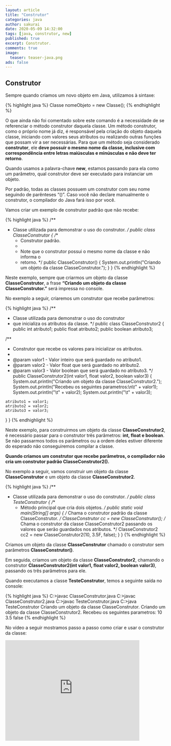 ```yaml
---
layout: article
title: "Construtor"
categories: java
author: sakurai
date: 2020-05-09 14:32:00
tags: [java, construtor, new]
published: true
excerpt: Construtor.
comments: true
image:
  teaser: teaser-java.png
ads: false
---
```


## Construtor

Sempre quando criamos um novo objeto em Java, utilizamos à sintaxe:

{% highlight java %}
Classe nomeObjeto = new Classe();
{% endhighlight %}

O que ainda não foi comentado sobre este comando é a necessidade de se referenciar o método construtor daquela classe. Um método construtor, como o próprio nome já diz, é responsável pela criação do objeto daquela classe, iniciando com valores seus atributos ou realizando outras funções que possam vir a ser necessárias. Para que um método seja considerado **construtor**, ele **deve possuir o mesmo nome da classe, inclusive com correspondência entre letras maiúsculas e minúsculas e não deve ter retorno**.

Quando usamos a palavra-chave **new**, estamos passando para ela como um parâmetro, qual construtor deve ser executado para instanciar um objeto.

Por padrão, todas as classes possuem um construtor com seu nome seguindo de parênteses “()”. Caso você não declare manualmente o construtor, o compilador do Java fará isso por você.

Vamos criar um exemplo de construtor padrão que não recebe:

{% highlight java %}
/**
 * Classe utilizada para demonstrar o uso do construtor.
 */
public class ClasseConstrutor {
  /**
   * Construtor padrão.
   *
   * Note que o construtor possui o mesmo nome da classe e não informa o
   * retorno.
   */
  public ClasseConstrutor() {
    System.out.println("Criando um objeto da classe ClasseConstrutor.");
  }
}
{% endhighlight %}

Neste exemplo, sempre que criarmos um objeto da classe **ClasseConstrutor**, a frase **“Criando um objeto da classe ClasseConstrutor.”** será impressa no console.

No exemplo a seguir, criaremos um construtor que recebe parâmetros:

{% highlight java %}
/**
 * Classe utilizada para demonstrar o uso do construtor
 * que inicializa os atributos da classe. 
 */
public class ClasseConstrutor2 {
  public int atributo1;
  public float atributo2;
  public boolean atributo3;

  /**
   * Construtor que recebe os valores para inicializar os atributos.
   * 
   * @param valor1 - Valor inteiro que será guardado no atributo1.
   * @param valor2 - Valor float que será guardado no atributo2.
   * @param valor3 - Valor boolean que será guardado no atributo3.
   */
  public ClasseConstrutor2(int valor1, float valor2, boolean valor3) {
    System.out.println("Criando um objeto da classe ClasseConstrutor2.");
    System.out.println("Recebeu os seguintes parametros:\n\t" + valor1);
    System.out.println("\t" + valor2);
    System.out.println("\t" + valor3);

    atributo1 = valor1;
    atributo2 = valor2;
    atributo3 = valor3;
  }
}
{% endhighlight %}

Neste exemplo, para construirmos um objeto da classe **ClasseConstrutor2**, é necessário passar para o construtor três parâmetros: **int, float e boolean**. Se não passarmos todos os parâmetros ou a ordem deles estiver diferente do esperado não conseguiremos compilar a classe.

**Quando criamos um construtor que recebe parâmetros, o compilador não cria um construtor padrão ClasseConstrutor2().**

No exemplo a seguir, vamos construir um objeto da classe **ClasseConstrutor** e um objeto da classe **ClasseConstrutor2**.

{% highlight java %}
/**
 * Classe utilizada para demonstrar o uso do construtor.
 */
public class TesteConstrutor {
  /**
   * Método principal que cria dois objetos.
   */
  public static void main(String[] args) {
    /* Chama o construtor padrão da classe ClasseConstrutor. */
    ClasseConstrutor cc = new ClasseConstrutor();
    /* Chama o construtor da classe ClasseConstrutor2 passando
       os valores que serão guardados nos atributos. */
    ClasseConstrutor2 cc2 = new ClasseConstrutor2(10, 3.5F, false);
  }
}
{% endhighlight %}

Criamos um objeto da classe **ClasseConstrutor** chamado o construtor sem parâmetros **ClasseConstrutor()**.

Em seguida, criamos um objeto da classe **ClasseConstrutor2**, chamando o construtor **ClasseConstrutor2(int valor1, float valor2, boolean valor3)**, passando os três parâmetros para ele.

Quando executamos a classe **TesteConstrutor**, temos a seguinte saída no console:

{% highlight java %}
C:\>javac ClasseConstrutor.java
C:\>javac ClasseConstrutor2.java
C:\>javac TesteConstrutor.java
C:\>java TesteConstrutor
Criando um objeto da classe ClasseConstrutor.
Criando um objeto da classe ClasseConstrutor2.
Recebeu os seguintes parametros:
	10
	3.5
	false
{% endhighlight %}

No vídeo a seguir mostramos passo a passo como criar e usar o construtor da classe:

<iframe width="420" height="315" src="https://www.youtube.com/embed/JEmvQo9W5l0" frameborder="0" allowfullscreen></iframe>